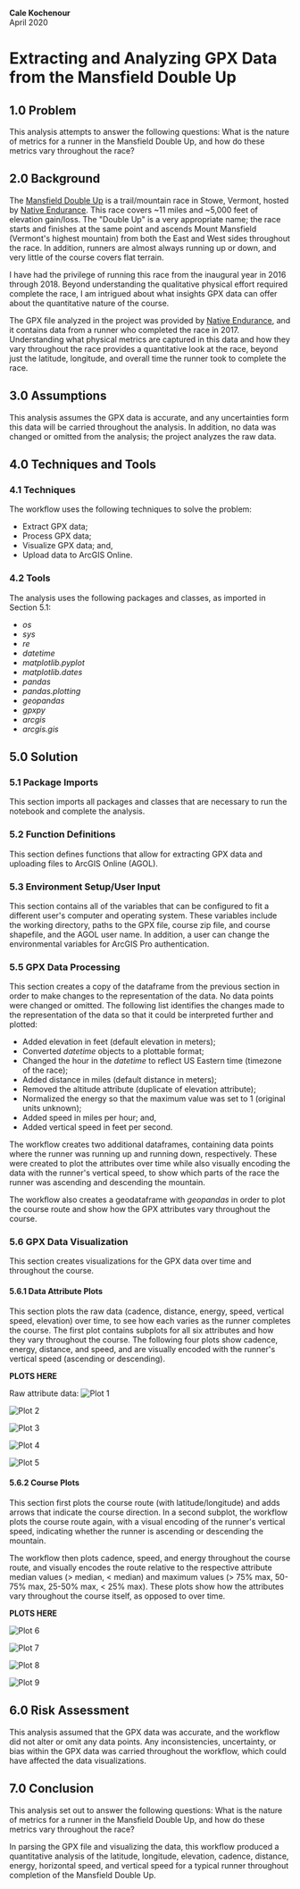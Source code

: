 **Cale Kochenour** \
April 2020

# Extracting and Analyzing GPX Data from the Mansfield Double Up

## 1.0 Problem

This analysis attempts to answer the following questions: What is the nature of metrics for a runner in the Mansfield Double Up, and how do these metrics vary throughout the race?

## 2.0 Background

The [Mansfield Double Up](http://www.nativeendurance.com/mansfielddoubleup.html) is a trail/mountain race in Stowe, Vermont, hosted by [Native Endurance](http://www.nativeendurance.com/). This race covers ~11 miles and ~5,000 feet of elevation gain/loss. The "Double Up" is a very appropriate name; the race starts and finishes at the same point and ascends Mount Mansfield (Vermont's highest mountain) from both the East and West sides throughout the race. In addition, runners are almost always running up or down, and very little of the course covers flat terrain.

I have had the privilege of running this race from the inaugural year in 2016 through 2018. Beyond understanding the qualitative physical effort required complete the race, I am intrigued about what insights GPX data can offer about the quantitative nature of the course.

The GPX file analyzed in the project was provided by [Native Endurance](http://www.nativeendurance.com/), and it contains data from a runner who completed the race in 2017. Understanding what physical metrics are captured in this data and how they vary throughout the race provides a quantitative look at the race, beyond just the latitude, longitude, and overall time the runner took to complete the race.

## 3.0 Assumptions

This analysis assumes the GPX data is accurate, and any uncertainties form this data will be carried throughout the analysis. In addition, no data was changed or omitted from the analysis; the project analyzes the raw data.

## 4.0 Techniques and Tools

### 4.1 Techniques

The workflow uses the following techniques to solve the problem:

* Extract GPX data;
* Process GPX data;
* Visualize GPX data; and,
* Upload data to ArcGIS Online.

### 4.2 Tools

The analysis uses the following packages and classes, as imported in Section 5.1:

* *os*
* *sys*
* *re*
* *datetime*
* *matplotlib.pyplot*
* *matplotlib.dates*
* *pandas*
* *pandas.plotting*
* *geopandas*
* *gpxpy*
* *arcgis*
* *arcgis.gis*

## 5.0 Solution

### 5.1 Package Imports

This section imports all packages and classes that are necessary to run the notebook and complete the analysis.

### 5.2 Function Definitions

This section defines functions that allow for extracting GPX data and uploading files to ArcGIS Online (AGOL).

### 5.3 Environment Setup/User Input

This section contains all of the variables that can be configured to fit a different user's computer and operating system. These variables include the working directory, paths to the GPX file, course zip file, and course shapefile, and the AGOL user name. In addition, a user can change the environmental variables for ArcGIS Pro authentication.

### 5.5 GPX Data Processing

This section creates a copy of the dataframe from the previous section in order to make changes to the representation of the data. No data points were changed or omitted. The following list identifies the changes made to the representation of the data so that it could be interpreted further and plotted:

* Added elevation in feet (default elevation in meters);
* Converted *datetime* objects to a plottable format;
* Changed the hour in the *datetime* to reflect US Eastern time (timezone of the race);
* Added distance in miles (default distance in meters);
* Removed the altitude attribute (duplicate of elevation attribute);
* Normalized the energy so that the maximum value was set to 1 (original units unknown);
* Added speed in miles per hour; and,
* Added vertical speed in feet per second.

The workflow creates two additional dataframes, containing data points where the runner was running up and running down, respectively. These were created to plot the attributes over time while also visually encoding the data with the runner's vertical speed, to show which parts of the race the runner was ascending and descending the mountain.

The workflow also creates a geodataframe with *geopandas* in order to plot the course route and show how the GPX attributes vary throughout the course.

### 5.6 GPX Data Visualization

This section creates visualizations for the GPX data over time and throughout the course.

#### 5.6.1 Data Attribute Plots

This section plots the raw data (cadence, distance, energy, speed, vertical speed, elevation) over time, to see how each varies as the runner completes the course. The first plot contains subplots for all six attributes and how they vary throughout the course. The following four plots show cadence, energy, distance, and speed, and are visually encoded with the runner's vertical speed (ascending or descending).

**PLOTS HERE**

Raw attribute data:
![Plot 1](04-graphics-outputs/01-double-up-gpx-data-figure.png)

![Plot 2](04-graphics-outputs/02-double-up-gpx-data-figure.png)

![Plot 3](04-graphics-outputs/03-double-up-gpx-data-figure.png)

![Plot 4](04-graphics-outputs/04-double-up-gpx-data-figure.png)

![Plot 5](04-graphics-outputs/05-double-up-gpx-data-figure.png)


#### 5.6.2 Course Plots

This section first plots the course route (with latitude/longitude) and adds arrows that indicate the course direction. In a second subplot, the workflow plots the course route again, with a visual encoding of the runner's vertical speed, indicating whether the runner is ascending or descending the mountain.

The workflow then plots cadence, speed, and energy throughout the course route, and visually encodes the route relative to the respective attribute median values (> median, < median) and maximum values (> 75% max, 50-75% max, 25-50% max, < 25% max). These plots show how the attributes vary throughout the course itself, as opposed to over time.  


**PLOTS HERE**

![Plot 6](04-graphics-outputs/06-double-up-gpx-data-figure.png)

![Plot 7](04-graphics-outputs/07-double-up-gpx-data-figure.png)

![Plot 8](04-graphics-outputs/08-double-up-gpx-data-figure.png)

![Plot 9](04-graphics-outputs/09-double-up-gpx-data-figure.png)

## 6.0 Risk Assessment

This analysis assumed that the GPX data was accurate, and the workflow did not alter or omit any data points. Any inconsistencies, uncertainty, or bias within the GPX data was carried throughout the workflow, which could have affected the data visualizations.

## 7.0 Conclusion

This analysis set out to answer the following questions: What is the nature of metrics for a runner in the Mansfield Double Up, and how do these metrics vary throughout the race?

In parsing the GPX file and visualizing the data, this workflow produced a quantitative analysis of the latitude, longitude, elevation, cadence, distance, energy, horizontal speed, and vertical speed for a typical runner throughout completion of the Mansfield Double Up.
